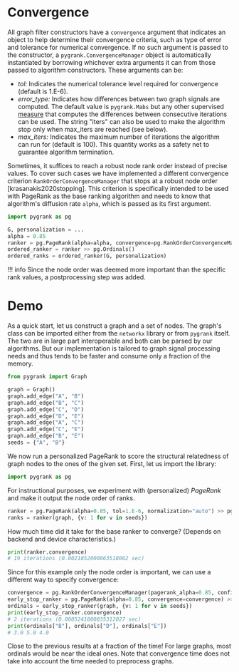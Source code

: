 # Convergence

All graph filter constructors have a `convergence` argument that
indicates an object to help determine their convergence criteria, such as type of
error and tolerance for numerical convergence. If no such argument is passed
to the constructor, a `pygrank.ConvergenceManager` object
is automatically instantiated by borrowing whichever extra arguments it can
from those passed to algorithm constructors. These arguments can be:

- *tol:* Indicates the numerical tolerance level required for convergence (default is 1.E-6).
- *error_type:* Indicates how differences between two graph signals are computed. The default value is `pygrank.Mabs` but any other supervised [measure](../basics/evaluation.md) that computes the differences between consecutive iterations can be used. The string "iters" can also be used to make the algorithm stop only when max_iters are reached (see below).
- *max_iters:* Indicates the maximum number of iterations the algorithm can run for (default is 100). This quantity works as a safety net to guarantee algorithm termination. 

Sometimes, it suffices to reach a robust node rank order instead of precise 
values. To cover such cases we have implemented a different convergence criterion
``RankOrderConvergenceManager`` that stops 
at a robust node order [krasanakis2020stopping]. This criterion is specifically intended to be used with PageRank 
as the base ranking algorithm and needs to know that algorithm's diffusion
rate ``alpha``, which is passed as its first argument.

```python
import pygrank as pg

G, personalization = ...
alpha = 0.85
ranker = pg.PageRank(alpha=alpha, convergence=pg.RankOrderConvergenceManager(alpha))
ordered_ranker = ranker >> pg.Ordinals()
ordered_ranks = ordered_ranker(G, personalization)
```

!!! info
    Since the node order was deemed more important than the specific rank values,
    a postprocessing step was added. 



# Demo

As a quick start, let us construct a graph 
and a set of nodes. The graph's class can be
imported either from the `networkx` library or from
`pygrank` itself. The two are in large part interoperable
and both can be parsed by our algorithms.
But our implementation is tailored to graph signal
processing needs and thus tends to be faster and consume
only a fraction of the memory.

```python
from pygrank import Graph

graph = Graph()
graph.add_edge("A", "B")
graph.add_edge("B", "C")
graph.add_edge("C", "D")
graph.add_edge("D", "E")
graph.add_edge("A", "C")
graph.add_edge("C", "E")
graph.add_edge("B", "E")
seeds = {"A", "B"}
```

We now run a personalized PageRank
to score the structural relatedness of graph nodes to the ones of the given set.
First, let us import the library:

```python
import pygrank as pg
```

For instructional purposes,
we experiment with (personalized) *PageRank*
and make it output the node order of ranks.

```python
ranker = pg.PageRank(alpha=0.85, tol=1.E-6, normalization="auto") >> pg.Ordinals()
ranks = ranker(graph, {v: 1 for v in seeds})
```

How much time did it take for the base ranker to converge?
(Depends on backend and device characteristics.)

```python
print(ranker.convergence)
# 19 iterations (0.0021852000063518062 sec)
```

Since for this example only the node order is important,
we can use a different way to specify convergence:

```python
convergence = pg.RankOrderConvergenceManager(pagerank_alpha=0.85, confidence=0.98) 
early_stop_ranker = pg.PageRank(alpha=0.85, convergence=convergence) >> pg.Ordinals()
ordinals = early_stop_ranker(graph, {v: 1 for v in seeds})
print(early_stop_ranker.convergence)
# 2 iterations (0.0005241000035312027 sec)
print(ordinals["B"], ordinals["D"], ordinals["E"])
# 3.0 5.0 4.0
```

Close to the previous results at a fraction of the time! For large graphs,
most ordinals would be near the ideal ones. Note that convergence time 
does not take into account the time needed to preprocess graphs.
